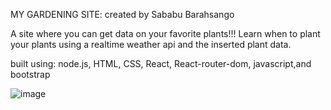 MY GARDENING SITE: created by Sababu Barahsango

A site where you can get data on your favorite plants!!! 
Learn when to plant your plants using a realtime weather api and the inserted plant data.

built using: node.js, HTML, CSS, React, React-router-dom, javascript,and bootstrap

![image](https://github.com/sababu1/GardeningSite/assets/38538883/a956dedb-5886-47e0-a6aa-0516e67e423b)
